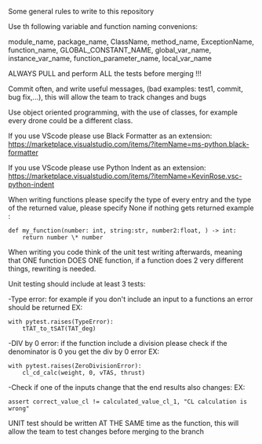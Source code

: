 Some general rules to write to this repository

Use th following variable and function naming convenions:

module_name, package_name, ClassName, method_name,
ExceptionName, function_name, GLOBAL_CONSTANT_NAME,
global_var_name, instance_var_name, function_parameter_name,
local_var_name

ALWAYS PULL and perform ALL the tests before merging !!!

Commit often, and write useful messages, (bad examples: test1, commit, bug fix,...), this will allow the team to track changes and bugs

Use object oriented programming, with the use of classes, for example every drone could be a different class.

If you use VScode please use Black Formatter as an extension: https://marketplace.visualstudio.com/items/?itemName=ms-python.black-formatter

If you use VScode please use Python Indent as an extension: https://marketplace.visualstudio.com/items/?itemName=KevinRose.vsc-python-indent

When writing functions please specify the type of every entry and the type of the returned value, please specify None if nothing gets returned
example :

    def my_function(number: int, string:str, number2:float, ) -> int:
        return number \* number

When writing you code think of the unit test writing afterwards, meaning that ONE function DOES ONE function,
if a function does 2 very different things, rewriting is needed.

Unit testing should include at least 3 tests:

-Type error: for example if you don't include an input to a functions an error should be returned
EX:

    with pytest.raises(TypeError):
        tTAT_to_tSAT(TAT_deg)

-DIV by 0 error: if the function include a division please check if the denominator is 0 you get the div by 0 error
EX:

    with pytest.raises(ZeroDivisionError):
        cl_cd_calc(weight, 0, vTAS, thrust)

-Check if one of the inputs change that the end results also changes:
EX:

    assert correct_value_cl != calculated_value_cl_1, "CL calculation is wrong"

UNIT test should be written AT THE SAME time as the function, this will allow the team to test changes before merging to the branch
